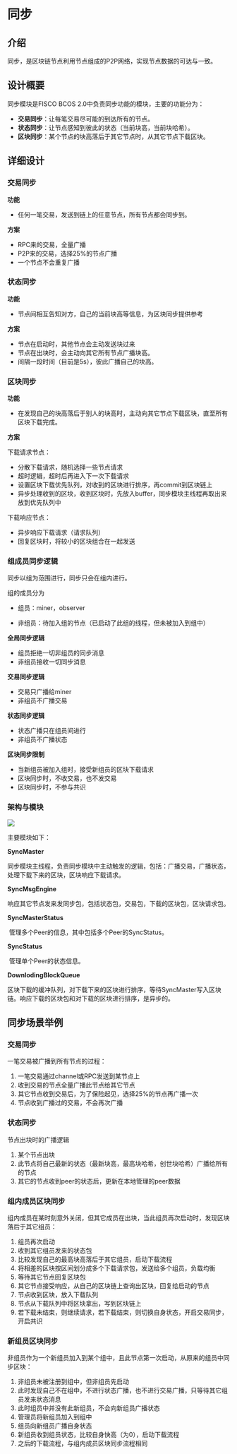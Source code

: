 # 同步

## 介绍

同步，是区块链节点利用节点组成的P2P网络，实现节点数据的可达与一致。

## 设计概要

同步模块是FISCO BCOS 2.0中负责同步功能的模块，主要的功能分为：

- **交易同步**：让每笔交易尽可能的到达所有的节点。
- **状态同步**：让节点感知到彼此的状态（当前块高，当前块哈希）。
- **区块同步**：某个节点的块高落后于其它节点时，从其它节点下载区块。

## 详细设计

### 交易同步

**功能**

* 任何一笔交易，发送到链上的任意节点，所有节点都会同步到。

**方案**

* RPC来的交易，全量广播
* P2P来的交易，选择25%的节点广播
* 一个节点不会重复广播


### 状态同步

**功能**

* 节点间相互告知对方，自己的当前块高等信息，为区块同步提供参考

**方案**

* 节点在启动时，其他节点会主动发送块过来
* 节点在出块时，会主动向其它所有节点广播块高。
* 间隔一段时间（目前是5s），彼此广播自己的块高。

### 区块同步

**功能**

* 在发现自己的块高落后于别人的块高时，主动向其它节点下载区块，直至所有区块下载完成。

**方案**

下载请求节点：

* 分散下载请求，随机选择一些节点请求
* 超时逻辑，超时后再进入下一次下载请求
* 设置区块下载优先队列，对收到的区块进行排序，再commit到区块链上
* 异步处理收到的区块，收到区块时，先放入buffer，同步模块主线程再取出来放到优先队列中

下载响应节点：

* 异步响应下载请求（请求队列）
* 回复区块时，将较小的区块组合在一起发送

### 组成员同步逻辑

同步以组为范围进行，同步只会在组内进行。

组的成员分为

* 组员：miner，observer

* 非组员：待加入组的节点（已启动了此组的线程，但未被加入到组中）

**全局同步逻辑**

* 组员拒绝一切非组员的同步消息
* 非组员接收一切同步消息

**交易同步逻辑**

* 交易只广播给miner
* 非组员不广播交易

**状态同步逻辑**

* 状态广播只在组员间进行
* 非组员不广播状态

**区块同步限制**

* 当新组员被加入组时，接受新组员的区块下载请求
* 区块同步时，不收交易，也不发交易
* 区块同步时，不参与共识

### 架构与模块

![](../../images/sync/module.png)



主要模块如下：

**SyncMaster**

​	同步模块主线程，负责同步模块中主动触发的逻辑，包括：广播交易，广播状态，处理下载下来的区块，区块响应下载请求。

**SyncMsgEngine**

​	响应其它节点发来发同步包，包括状态包，交易包，下载的区块包，区块请求包。

**SyncMasterStatus**

​	管理多个Peer的信息，其中包括多个Peer的SyncStatus。

**SyncStatus**

​	管理单个Peer的状态信息。

**DownlodingBlockQueue**

​	区块下载的缓冲队列，对下载下来的区块进行排序，等待SyncMaster写入区块链。响应下载的区块包和对下载的区块进行排序，是异步的。



## 同步场景举例

### 交易同步

一笔交易被广播到所有节点的过程：

1. 一笔交易通过channel或RPC发送到某节点上
2. 收到交易的节点全量广播此节点给其它节点
3. 其它节点收到交易后，为了保险起见，选择25%的节点再广播一次
4. 节点收到广播过的交易，不会再次广播

### 状态同步

节点出块时的广播逻辑

1. 某个节点出块
2. 此节点将自己最新的状态（最新块高，最高块哈希，创世块哈希）广播给所有的节点
3. 其它的节点收到peer的状态后，更新在本地管理的peer数据

### 组内成员区块同步

组内成员在某时刻意外关闭，但其它成员在出块，当此组员再次启动时，发现区块落后于其它组员：

1. 组员再次启动
2. 收到其它组员发来的状态包
3. 比较发现自己的最高块高落后于其它组员，启动下载流程
4. 将相差的区块按区间划分成多个下载请求包，发送给多个组员，负载均衡
5. 等待其它节点回复区块包
6. 其它节点接受响应，从自己的区块链上查询出区块，回复给启动的节点
7. 节点收到区块，放入下载队列
8. 节点从下载队列中将区块拿出，写到区块链上
9. 若下载未结束，则继续请求，若下载结束，则切换自身状态，开启交易同步，开启共识

### 新组员区块同步

非组员作为一个新组员加入到某个组中，且此节点第一次启动，从原来的组员中同步区块：

1. 非组员未被注册到组中，但非组员先启动
2. 此时发现自己不在组中，不进行状态广播，也不进行交易广播，只等待其它组员发来状态消息
3. 此时组员中并没有此新组员，不会向新组员广播状态
4. 管理员将新组员加入到组中
5. 组员向新组员广播自身状态
6. 新组员收到组员状态，比较自身快高（为0），启动下载流程
7. 之后的下载流程，与组内成员区块同步流程相同

